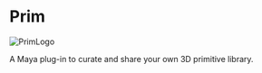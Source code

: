 # Prim
![PrimLogo](https://github.com/Rafapp/Prim/assets/38381290/7b585bc9-704f-4745-8c1b-783d7c551255)

A Maya plug-in to curate and share your own 3D primitive library.
